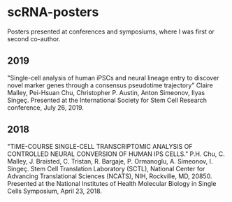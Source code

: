# scRNA-posters
Posters presented at conferences and symposiums, where I was first or second co-author.

## 2019
"Single-cell analysis of human iPSCs and neural lineage entry to discover novel marker genes through a consensus pseudotime trajectory"
Claire Malley, Pei-Hsuan Chu, Christopher P. Austin, Anton Simeonov, Ilyas Singeç.
Presented at the International Society for Stem Cell Research conference, July 26, 2019.

## 2018
"TIME-COURSE SINGLE-CELL TRANSCRIPTOMIC ANALYSIS OF CONTROLLED NEURAL CONVERSION OF HUMAN IPS CELLS."
P.H. Chu, C. Malley, J. Braisted, C. Tristan, R. Bargaje, P. Ormanoglu, A. Simeonov, I. Singeç.
Stem Cell Translation Laboratory (SCTL), National Center for Advancing Translational Sciences (NCATS), NIH, Rockville, MD, 20850.
Presented at the National Institutes of Health Molecular Biology in Single Cells Symposium, April 23, 2018.
